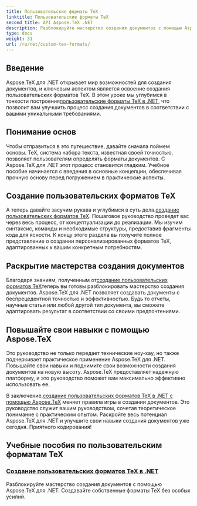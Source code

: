 ```yaml
---
title: Пользовательские форматы TeX
linktitle: Пользовательские форматы TeX
second_title: API Aspose.TeX .NET
description: Разблокируйте мастерство создания документов с помощью Aspose.TeX для .NET. Научитесь легко создавать собственные форматы TeX с помощью этого подробного руководства.
type: docs
weight: 31
url: /ru/net/custom-tex-formats/
---
```

## Введение

 Aspose.TeX для .NET открывает мир возможностей для создания документов, и ключевым аспектом является освоение создания пользовательских форматов TeX. В этом уроке мы углубимся в тонкости построения[пользовательские форматы TeX в .NET](./create-custom-tex-formats/), что позволит вам улучшить процесс создания документов в соответствии с вашими уникальными требованиями.

## Понимание основ

Чтобы отправиться в это путешествие, давайте сначала поймем основы. TeX, система набора текста, известная своей точностью, позволяет пользователям определять форматы документов. С Aspose.TeX для .NET этот процесс становится гладким. Учебное пособие начинается с введения в основные концепции, обеспечивая прочную основу перед погружением в практические аспекты.

## Создание пользовательских форматов TeX

А теперь давайте засучим рукава и углубимся в суть дела.[создание пользовательских форматов TeX](./create-custom-tex-formats/). Пошаговое руководство проведет вас через весь процесс, от концептуализации до реализации. Мы изучим синтаксис, команды и необходимые структуры, предоставив фрагменты кода для ясности. К концу этого раздела вы получите полное представление о создании персонализированных форматов TeX, адаптированных к вашим конкретным потребностям.

## Раскрытие мастерства создания документов

 Благодаря знаниям, полученным от[создание пользовательских форматов TeX](./create-custom-tex-formats/)теперь вы готовы разблокировать мастерство создания документов. Aspose.TeX для .NET позволяет создавать документы с беспрецедентной точностью и эффективностью. Будь то отчеты, научные статьи или любой другой тип документа, вы сможете адаптировать результат в соответствии со своими предпочтениями.

## Повышайте свои навыки с помощью Aspose.TeX

Это руководство не только передает технические ноу-хау, но также подчеркивает практическое применение Aspose.TeX для .NET. Повышайте свои навыки и поднимите свои возможности создания документов на новую высоту. Aspose.TeX предоставляет надежную платформу, и это руководство поможет вам максимально эффективно использовать ее.

 В заключение,[создание пользовательских форматов TeX в .NET с помощью Aspose.TeX](./create-custom-tex-formats/) меняет правила игры в создании документов. Это руководство служит вашим руководством, сочетая теоретическое понимание с практическим опытом. Раскройте весь потенциал Aspose.TeX для .NET и улучшите свои навыки создания документов уже сегодня. Приятного кодирования!
## Учебные пособия по пользовательским форматам TeX
### [Создание пользовательских форматов TeX в .NET](./create-custom-tex-formats/)
Разблокируйте мастерство создания документов с помощью Aspose.TeX для .NET. Создавайте собственные форматы TeX без особых усилий.